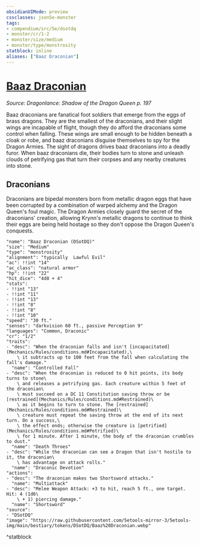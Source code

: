 ```yaml
---
obsidianUIMode: preview
cssclasses: json5e-monster
tags:
- compendium/src/5e/dsotdq
- monster/cr/1-2
- monster/size/medium
- monster/type/monstrosity
statblock: inline
aliases: ["Baaz Draconian"]
---
```

# [Baaz Draconian](Mechanics\bestiary\monstrosity/baaz-draconian-dsotdq.md)
*Source: Dragonlance: Shadow of the Dragon Queen p. 197*  

Baaz draconians are fanatical foot soldiers that emerge from the eggs of brass dragons. They are the smallest of the draconians, and their slight wings are incapable of flight, though they do afford the draconians some control when falling. These wings are small enough to be hidden beneath a cloak or robe, and baaz draconians disguise themselves to spy for the Dragon Armies. The sight of dragons drives baaz draconians into a deadly furor. When baaz draconians die, their bodies turn to stone and unleash clouds of petrifying gas that turn their corpses and any nearby creatures into stone.

## Draconians

Draconians are bipedal monsters born from metallic dragon eggs that have been corrupted by a combination of warped alchemy and the Dragon Queen's foul magic. The Dragon Armies closely guard the secret of the draconians' creation, allowing Krynn's metallic dragons to continue to think their eggs are being held hostage so they don't oppose the Dragon Queen's conquests.

```statblock
"name": "Baaz Draconian (DSotDQ)"
"size": "Medium"
"type": "monstrosity"
"alignment": "typically  Lawful Evil"
"ac": !!int "14"
"ac_class": "natural armor"
"hp": !!int "22"
"hit_dice": "4d8 + 4"
"stats":
- !!int "13"
- !!int "11"
- !!int "13"
- !!int "8"
- !!int "8"
- !!int "10"
"speed": "30 ft."
"senses": "darkvision 60 ft., passive Perception 9"
"languages": "Common, Draconic"
"cr": "1/2"
"traits":
- "desc": "When the draconian falls and isn't [incapacitated](Mechanics/Rules/conditions.md#Incapacitated),\
    \ it subtracts up to 100 feet from the fall when calculating the fall's damage."
  "name": "Controlled Fall"
- "desc": "When the draconian is reduced to 0 hit points, its body turns to stone\
    \ and releases a petrifying gas. Each creature within 5 feet of the draconian\
    \ must succeed on a DC 11 Constitution saving throw or be [restrained](Mechanics/Rules/conditions.md#Restrained)\
    \ as it begins to turn to stone. The [restrained](Mechanics/Rules/conditions.md#Restrained)\
    \ creature must repeat the saving throw at the end of its next turn. On a success,\
    \ the effect ends; otherwise the creature is [petrified](Mechanics/Rules/conditions.md#Petrified)\
    \ for 1 minute. After 1 minute, the body of the draconian crumbles to dust."
  "name": "Death Throes"
- "desc": "While the draconian can see a Dragon that isn't hostile to it, the draconian\
    \ has advantage on attack rolls."
  "name": "Draconic Devotion"
"actions":
- "desc": "The draconian makes two Shortsword attacks."
  "name": "Multiattack"
- "desc": "Melee Weapon Attack: +3 to hit, reach 5 ft., one target. Hit: 4 (1d6\
    \ + 1) piercing damage."
  "name": "Shortsword"
"source":
- "DSotDQ"
"image": "https://raw.githubusercontent.com/5etools-mirror-3/5etools-img/main/bestiary/tokens/DSotDQ/Baaz%20Draconian.webp"
```
^statblock